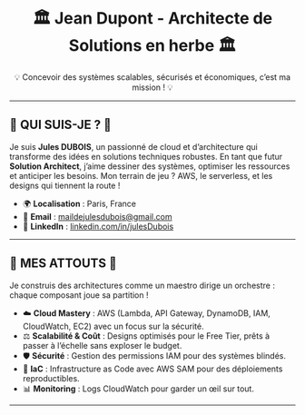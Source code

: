 <div align="center">
  <h1>🏛️ Jean Dupont - Architecte de Solutions en herbe 🏛️</h1>
  <p>💡 Concevoir des systèmes scalables, sécurisés et économiques, c’est ma mission ! 💡</p>
</div>

---

## **🧠 QUI SUIS-JE ? 🧠**
Je suis **Jules DUBOIS**, un passionné de cloud et d’architecture qui transforme des idées en solutions techniques robustes. En tant que futur **Solution Architect**, j’aime dessiner des systèmes, optimiser les ressources et anticiper les besoins. Mon terrain de jeu ? AWS, le serverless, et les designs qui tiennent la route !  

- 🌍 **Localisation** : Paris, France  
- 📧 **Email** : [maildejulesdubois@gmail.com](mailto:maildejulesdubois@gmail.com)  
- 🔗 **LinkedIn** : [linkedin.com/in/julesDubois](https://www.linkedin.com/in/jules-dubois-3a676532b/)  

---

## **🔧 MES ATTOUTS 🔧**
Je construis des architectures comme un maestro dirige un orchestre : chaque composant joue sa partition !  

- ☁️ **Cloud Mastery** : AWS (Lambda, API Gateway, DynamoDB, IAM, CloudWatch, EC2) avec un focus sur la sécurité.  
- ⚖️ **Scalabilité & Coût** : Designs optimisés pour le Free Tier, prêts à passer à l’échelle sans exploser le budget.  
- 🛡️ **Sécurité** : Gestion des permissions IAM pour des systèmes blindés.  
- 📜 **IaC** : Infrastructure as Code avec AWS SAM pour des déploiements reproductibles.  
- 📊 **Monitoring** : Logs CloudWatch pour garder un œil sur tout.  

---




